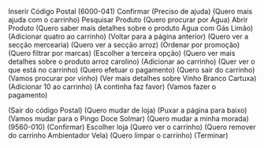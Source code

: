 
Inserir Código Postal (6000-041)
Confirmar
(Preciso de ajuda)
(Quero mais ajuda com o carrinho)
Pesquisar Produto (Quero procurar por Água)
Abrir Produto (Quero saber mais detalhes sobre o produto Água com Gás Limão)
(Adicionar quatro ao carrinho)
(Voltar para a página anterior)
(Quero ver a secção mercearia)
(Quero ver a secção arroz)
(Ordenar por promoção)
(Quero filtrar por marcas)
(Escolher a terceira opção)
(Quero ver mais detalhes sobre o produto arroz carolino)
(Adicionar ao carrinho)
(Quer ver o que está no carrinho)
(Quero efetuar o pagamento)
(Quero sair do carrinho)
(Vamos procurar por vinho)
(Ver mais detalhes sobre Vinho Branco Cartuxa)
(Adicionar 10 ao carrinho)
(A continha faz favor)
(Vamos fazer o pagamento)



(Sair do código Postal)
(Quero mudar de loja)
(Puxar a página para baixo)
(Vamos mudar para o Pingo Doce Solmar)
(Quero mudar a minha morada)
(9560-010)
(Confirmar)
Escolher loja
(Quero ver o carrinho)
(Quero remover do carrinho Ambientador Vela)
(Quero limpar o carrinho)
(Terminar)
